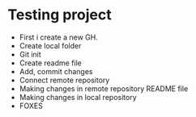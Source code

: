 # Testing project

- First i create a new GH.
- Create local folder
- Git init
- Create readme file
- Add, commit changes
- Connect remote repository
- Making changes in remote repository README file
- Making changes in local repository
- FOXES
